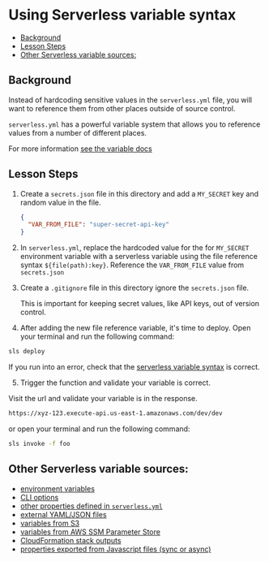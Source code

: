 # Using Serverless variable syntax

- [Background](#background)
- [Lesson Steps](#lesson-steps)
- [Other Serverless variable sources:](#other-serverless-variable-sources)

## Background

Instead of hardcoding sensitive values in the `serverless.yml` file, you will want to reference them from other places outside of source control.

`serverless.yml` has a powerful variable system that allows you to reference values from a number of different places.

For more information [see the variable docs](http://bit.ly/2i91Puy)

## Lesson Steps

1. Create a `secrets.json` file in this directory and add a `MY_SECRET` key and random value in the file.

    ```json
    {
      "VAR_FROM_FILE": "super-secret-api-key"
    }
    ```

2. In `serverless.yml`, replace the hardcoded value for the for `MY_SECRET` environment variable with a serverless variable using the file reference syntax `${file(path):key}`. Reference the `VAR_FROM_FILE` value from `secrets.json`

3. Create a `.gitignore` file in this directory ignore the `secrets.json` file.

    This is important for keeping secret values, like API keys, out of version control.

4. After adding the new file reference variable, it's time to deploy. Open your terminal and run the following command:

  ```bash
  sls deploy
  ```

  If you run into an error, check that the [serverless variable syntax](http://bit.ly/2i91Puy) is correct.

5. Trigger the function and validate your variable is correct.

  Visit the url and validate your variable is in the response.
  ```bash
  https://xyz-123.execute-api.us-east-1.amazonaws.com/dev/dev
  ```

  or open your terminal and run the following command:
  ```bash
  sls invoke -f foo
  ```


## Other Serverless variable sources:

- [environment variables](https://serverless.com/framework/docs/providers/aws/guide/variables#referencing-environment-variables)
- [CLI options](https://serverless.com/framework/docs/providers/aws/guide/variables#referencing-cli-options)
- [other properties defined in `serverless.yml`](https://serverless.com/framework/docs/providers/aws/guide/variables#reference-properties-in-serverlessyml)
- [external YAML/JSON files](https://serverless.com/framework/docs/providers/aws/guide/variables#reference-variables-in-other-files)
- [variables from S3](https://serverless.com/framework/docs/providers/aws/guide/variables#referencing-s3-objects)
- [variables from AWS SSM Parameter Store](https://serverless.com/framework/docs/providers/aws/guide/variables#reference-variables-using-the-ssm-parameter-store)
- [CloudFormation stack outputs](https://serverless.com/framework/docs/providers/aws/guide/variables#reference-cloudformation-outputs)
- [properties exported from Javascript files (sync or async)](https://serverless.com/framework/docs/providers/aws/guide/variables#reference-variables-in-javascript-files)








